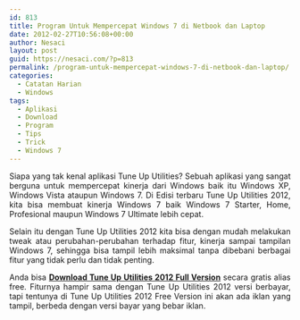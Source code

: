 ```yaml
---
id: 813
title: Program Untuk Mempercepat Windows 7 di Netbook dan Laptop
date: 2012-02-27T10:56:08+00:00
author: Nesaci
layout: post
guid: https://nesaci.com/?p=813
permalink: /program-untuk-mempercepat-windows-7-di-netbook-dan-laptop/
categories:
  - Catatan Harian
  - Windows
tags:
  - Aplikasi
  - Download
  - Program
  - Tips
  - Trick
  - Windows 7
---
```

<p style="text-align: justify;">
  Siapa yang tak kenal aplikasi Tune Up Utilities? Sebuah aplikasi yang sangat berguna untuk mempercepat kinerja dari Windows baik itu Windows XP, Windows Vista ataupun Windows 7. Di Edisi terbaru Tune Up Utilities 2012, kita bisa membuat kinerja Windows 7 baik Windows 7 Starter, Home, Profesional maupun Windows 7 Ultimate lebih cepat.
</p>

<p style="text-align: justify;">
  Selain itu dengan Tune Up Utilities 2012 kita bisa dengan mudah melakukan tweak atau perubahan-perubahan terhadap fitur, kinerja sampai tampilan Windows 7, sehingga bisa tampil lebih maksimal tanpa dibebani berbagai fitur yang tidak perlu dan tidak penting.<!--more-->
</p>

<p style="text-align: justify;">
  Anda bisa <a href="https://download.tune-up.com/TUU2012/1001291/TuneUpUtilities2012_en-US.exe" rel="nofollow"><strong>Download Tune Up Utilities 2012 Full Version</strong></a> secara gratis alias free. Fiturnya hampir sama dengan Tune Up Utilities 2012 versi berbayar, tapi tentunya di Tune Up Utilities 2012 Free Version ini akan ada iklan yang tampil, berbeda dengan versi bayar yang bebar iklan.
</p>